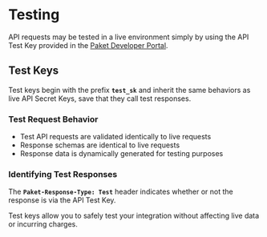 # Testing

API requests may be tested in a live environment simply by using the API Test Key provided in the [Paket Developer Portal](https://developer.paket.tv).

## Test Keys

Test keys begin with the prefix **`test_sk`** and inherit the same behaviors as live API Secret Keys, save that they call test responses. 

### Test Request Behavior

- Test API requests are validated identically to live requests
- Response schemas are identical to live requests
- Response data is dynamically generated for testing purposes

### Identifying Test Responses

The **`Paket-Response-Type: Test`** header indicates whether or not the response is via the API Test Key.

<aside class="notice">
Test keys allow you to safely test your integration without affecting live data or incurring charges.
</aside>